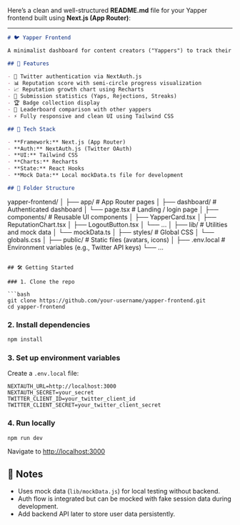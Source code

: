 Here’s a clean and well-structured **README.md** file for your Yapper frontend built using **Next.js (App Router)**:

---

```markdown
# 🐦 Yapper Frontend

A minimalist dashboard for content creators ("Yappers") to track their Twitter content submissions ("Yaps"). This dashboard provides real-time statistics, reputation scoring, badge tracking, and leaderboard insights.

## 🚀 Features

- 🔐 Twitter authentication via NextAuth.js
- 📊 Reputation score with semi-circle progress visualization
- 📈 Reputation growth chart using Recharts
- 📝 Submission statistics (Yaps, Rejections, Streaks)
- 🏆 Badge collection display
- 🥇 Leaderboard comparison with other yappers
- ⚡ Fully responsive and clean UI using Tailwind CSS

## 🧾 Tech Stack

- **Framework:** Next.js (App Router)
- **Auth:** NextAuth.js (Twitter OAuth)
- **UI:** Tailwind CSS
- **Charts:** Recharts
- **State:** React Hooks
- **Mock Data:** Local mockData.ts file for development

## 📁 Folder Structure

```

yapper-frontend/
│
├── app/                       # App Router pages
│   ├── dashboard/             # Authenticated dashboard
│   └── page.tsx              # Landing / login page
│
├── components/                # Reusable UI components
│   ├── YapperCard.tsx
│   ├── ReputationChart.tsx
│   ├── LogoutButton.tsx
│   └── ...
│
├── lib/                       # Utilities and mock data
│   └── mockData.ts
│
├── styles/                    # Global CSS
│   └── globals.css
│
├── public/                    # Static files (avatars, icons)
│
├── .env.local                 # Environment variables (e.g., Twitter API keys)
└── ...

````

## 🛠️ Getting Started

### 1. Clone the repo

```bash
git clone https://github.com/your-username/yapper-frontend.git
cd yapper-frontend
````

### 2. Install dependencies

```bash
npm install
```

### 3. Set up environment variables

Create a `.env.local` file:

```env
NEXTAUTH_URL=http://localhost:3000
NEXTAUTH_SECRET=your_secret
TWITTER_CLIENT_ID=your_twitter_client_id
TWITTER_CLIENT_SECRET=your_twitter_client_secret
```

### 4. Run locally

```bash
npm run dev
```

Navigate to [http://localhost:3000](http://localhost:3000)

## 🧪 Notes

* Uses mock data (`lib/mockData.js`) for local testing without backend.
* Auth flow is integrated but can be mocked with fake session data during development.
* Add backend API later to store user data persistently.

